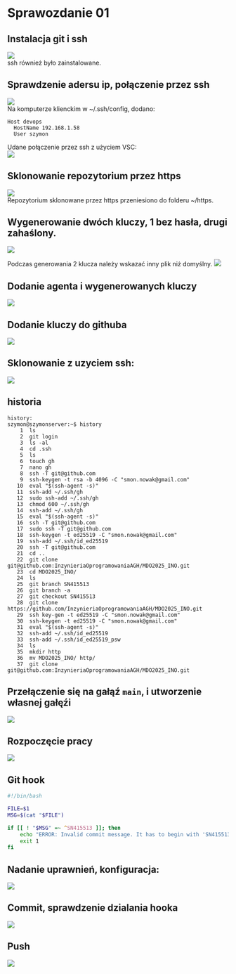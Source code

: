 # Sprawozdanie 01

## Instalacja git i ssh
![](2.png)  
ssh również było zainstalowane.

## Sprawdzenie adersu ip, połączenie przez ssh
![](3.png)  
Na komputerze klienckim w ~/.ssh/config, dodano:
```
Host devops
  HostName 192.168.1.58
  User szymon
```
Udane połączenie przez ssh z użyciem VSC:  
![](4.png)  

## Sklonowanie repozytorium przez https
![](5.png)  
Repozytorium sklonowane przez https przeniesiono do folderu ~/https.

## Wygenerowanie dwóch kluczy, 1 bez hasła, drugi zahaślony.
![](6.png)  

Podczas generowania 2 klucza należy wskazać inny plik niż domyślny.
![](7.png)

## Dodanie agenta i wygenerowanych kluczy
![](8.png)

## Dodanie kluczy do githuba
![](9.png)

## Sklonowanie z uzyciem ssh:
![](9_5.png)

## historia
```
history:
szymon@szymonserver:~$ history
    1  ls
    2  git login
    3  ls -al
    4  cd .ssh
    5  ls
    6  touch gh
    7  nano gh
    8  ssh -T git@github.com
    9  ssh-keygen -t rsa -b 4096 -C "smon.nowak@gmail.com"
   10  eval "$(ssh-agent -s)"
   11  ssh-add ~/.ssh/gh
   12  sudo ssh-add ~/.ssh/gh
   13  chmod 600 ~/.ssh/gh
   14  ssh-add ~/.ssh/gh
   15  eval "$(ssh-agent -s)"
   16  ssh -T git@github.com
   17  sudo ssh -T git@github.com
   18  ssh-keygen -t ed25519 -C "smon.nowak@gmail.com"
   19  ssh-add ~/.ssh/id_ed25519
   20  ssh -T git@github.com
   21  cd ..
   22  git clone git@github.com:InzynieriaOprogramowaniaAGH/MDO2025_INO.git
   23  cd MDO2025_INO/
   24  ls
   25  git branch SN415513
   26  git branch -a
   27  git checkout SN415513 
   28  git clone https://github.com/InzynieriaOprogramowaniaAGH/MDO2025_INO.git
   29  ssh key-gen -t ed25519 -C "smon.nowak@gmail.com"
   30  ssh-keygen -t ed25519 -C "smon.nowak@gmail.com"
   31  eval "$(ssh-agent -s)"
   32  ssh-add ~/.ssh/id_ed25519
   33  ssh-add ~/.ssh/id_ed25519_psw
   34  ls
   35  mkdir http
   36  mv MDO2025_INO/ http/
   37  git clone git@github.com:InzynieriaOprogramowaniaAGH/MDO2025_INO.git
```

## Przełączenie się na gałąź ```main```, i utworzenie własnej gałęźi
![](9_75.png)

## Rozpoczęcie pracy
![](11.png)

## Git hook
```sh
#!/bin/bash

FILE=$1
MSG=$(cat "$FILE")

if [[ ! "$MSG" =~ ^SN415513 ]]; then
    echo "ERROR: Invalid commit message. It has to begin with 'SN415513'."
    exit 1
fi
```
## Nadanie uprawnień, konfiguracja:
![](12.png)


## Commit, sprawdzenie dzialania hooka
![](13.png)

## Push
![](14.png)